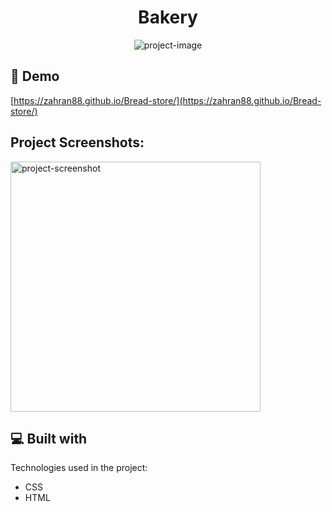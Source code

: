 <h1 align="center" id="title">Bakery</h1>

<p align="center"><img src="https://socialify.git.ci/ZAHRAN88/Bread-store/image?name=1&amp;owner=1&amp;theme=Light" alt="project-image"></p>

<h2>🚀 Demo</h2>

[https://zahran88.github.io/Bread-store/](https://zahran88.github.io/Bread-store/)

<h2>Project Screenshots:</h2>

<img src="https://i.postimg.cc/ht6qKQ0M/Screenshot-2024-01-26-094014.png" alt="project-screenshot" width="400" height="400/">

  
  
<h2>💻 Built with</h2>

Technologies used in the project:

*   CSS
*   HTML
